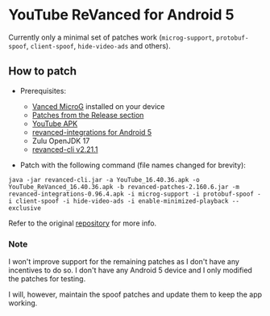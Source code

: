 # YouTube ReVanced for Android 5

Currently only a minimal set of patches work (`microg-support`, `protobuf-spoof`, `client-spoof`, `hide-video-ads` and others).

## How to patch

- Prerequisites:
  - [Vanced MicroG](https://github.com/TeamVanced/VancedMicroG/releases/tag/v0.2.22.212658-212658001) installed on your device
  - [Patches from the Release section](https://github.com/d4n3436/revanced-patches-android5/releases)
  - [YouTube APK](https://www.apkmirror.com/apk/google-inc/youtube/youtube-16-40-36-release/youtube-16-40-36-android-apk-download/)
  - [revanced-integrations for Android 5](https://github.com/d4n3436/revanced-integrations/releases)
  - Zulu OpenJDK 17
  - [revanced-cli v2.21.1](https://github.com/revanced/revanced-cli/releases/tag/v2.21.1)

- Patch with the following command (file names changed for brevity):
```
java -jar revanced-cli.jar -a YouTube_16.40.36.apk -o YouTube_ReVanced_16.40.36.apk -b revanced-patches-2.160.6.jar -m revanced-integrations-0.96.4.apk -i microg-support -i protobuf-spoof -i client-spoof -i hide-video-ads -i enable-minimized-playback --exclusive
```

Refer to the original [repository](https://github.com/kitadai31/revanced-patches-android6-7) for more info.

### Note
I won't improve support for the remaining patches as I don't have any incentives to do so. I don't have any Android 5 device and I only modified the patches for testing.

I will, however, maintain the spoof patches and update them to keep the app working.

